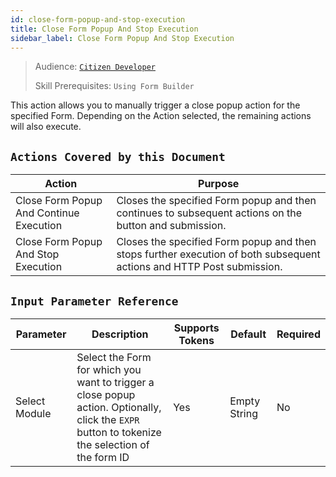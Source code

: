 ```yaml
---
id: close-form-popup-and-stop-execution
title: Close Form Popup And Stop Execution
sidebar_label: Close Form Popup And Stop Execution
---
```


> Audience: [`Citizen Developer`](/audience.md#citizen-developers)
>
> Skill Prerequisites: `Using Form Builder`

This action allows you to manually trigger a close popup action for the specified Form. Depending on the Action selected, the remaining actions will also execute.

## `Actions Covered by this Document`

| Action | Purpose |
| -- | -- |
| Close Form Popup And Continue Execution | Closes the specified Form popup and then continues to subsequent actions on the button and submission. |
| Close Form Popup And Stop Execution | Closes the specified Form popup and then stops further execution of both subsequent actions and HTTP Post submission. |

## `Input Parameter Reference`

| Parameter | Description | Supports Tokens | Default | Required |
| -- | -- | -- | -- | -- |
| Select Module | Select the Form for which you want to trigger a close popup action. Optionally, click the `EXPR` button to tokenize the selection of the form ID| Yes | Empty String | No |

